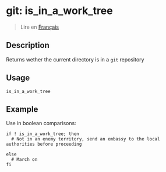 # git: is_in_a_work_tree

> Lire en [Français](/docs/fr/helpers/git/is_in_a_work_tree.md)

## Description

Returns wether the current directory is in a `git` repository

## Usage

```shell
is_in_a_work_tree
```

## Example

Use in boolean comparisons:

```shell
if ! is_in_a_work_tree; then
  # Not in an enemy territory, send an embassy to the local authorities before proceeding

else
  # March on
fi
```
